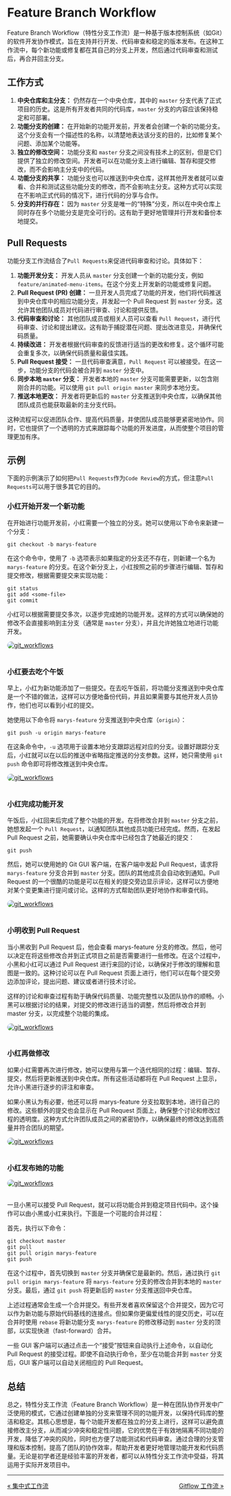 # Feature Branch Workflow

Feature Branch Workflow（特性分支工作流）是一种基于版本控制系统（如Git）的软件开发协作模式，旨在支持并行开发、代码审查和稳定的版本发布。在这种工作流中，每个新功能或修复都在其自己的分支上开发，然后通过代码审查和测试后，再合并回主分支。

## 工作方式

1. **中央仓库和主分支：** 仍然存在一个中央仓库，其中的 `master` 分支代表了正式项目的历史。这是所有开发者共同的代码库，`master` 分支的内容应该保持稳定和可部署。
2. **功能分支的创建：** 在开始新的功能开发前，开发者会创建一个新的功能分支。这个分支会有一个描述性的名称，以清楚地表达该分支的目的，比如修复某个问题、添加某个功能等。
3. **独立的修改空间：** 功能分支和 `master` 分支之间没有技术上的区别，但是它们提供了独立的修改空间。开发者可以在功能分支上进行编辑、暂存和提交修改，而不会影响主分支中的代码。
4. **功能分支的共享：** 功能分支也可以推送到中央仓库，这样其他开发者就可以查看、合并和测试这些功能分支的修改，而不会影响主分支。这种方式可以实现在不影响正式代码的情况下，进行代码的分享与合作。
5. **分支的并行存在：** 因为 `master` 分支是唯一的“特殊”分支，所以在中央仓库上同时存在多个功能分支是完全可行的。这有助于更好地管理并行开发和备份本地提交。

## Pull Requests

功能分支工作流结合了`Pull Requests`来促进代码审查和讨论。具体如下：

1. **功能开发分支：** 开发人员从 `master` 分支创建一个新的功能分支，例如 `feature/animated-menu-items`。在这个分支上开发新的功能或修复问题。
2. **Pull Request (PR) 创建：** 一旦开发人员完成了功能的开发，他们将代码推送到中央仓库中的相应功能分支，并发起一个 Pull Request 到 `master` 分支。这允许其他团队成员对代码进行审查、讨论和提供反馈。
3. **代码审查和讨论：** 其他团队成员或相关人员可以查看 `Pull Request`，进行代码审查、讨论和提出建议。这有助于捕捉潜在问题、提出改进意见，并确保代码质量。
4. **持续改进：** 开发者根据代码审查的反馈进行适当的更改和修复。这个循环可能会重复多次，以确保代码质量和最佳实践。
5. **Pull Request 接受：** 一旦代码审查满意，`Pull Request` 可以被接受。在这一步，功能分支的代码会被合并到 `master` 分支中。
6. **同步本地 `master` 分支：** 开发者本地的 `master` 分支可能需要更新，以包含刚刚合并的功能。可以使用 `git pull origin master` 来同步本地分支。
7. **推送本地更改：** 开发者将更新后的 `master` 分支推送到中央仓库，以确保其他团队成员也能获取最新的主分支代码。

这种流程可以促进团队合作、提高代码质量，并使团队成员能够更紧密地协作。同时，它也提供了一个透明的方式来跟踪每个功能的开发进度，从而使整个项目的管理更加有序。

## 示例

下面的示例演示了如何把`Pull Requests`作为`Code Review`的方式，但注意`Pull Requests`可以用于很多其它的目的。

### 小红开始开发一个新功能

在开始进行功能开发前，小红需要一个独立的分支。她可以使用以下命令来新建一个分支：

```shell
git checkout -b marys-feature
```

在这个命令中，使用了 `-b` 选项表示如果指定的分支还不存在，则新建一个名为 `marys-feature` 的分支。在这个新分支上，小红按照之前的步骤进行编辑、暂存和提交修改，根据需要提交来实现功能：

```shell
git status
git add <some-file>
git commit
```

小红可以根据需要提交多次，以逐步完成她的功能开发。这样的方式可以确保她的修改不会直接影响到主分支（通常是 `master` 分支），并且允许她独立地进行功能开发。


<a href="https://github.com/zheng-yi-yi/myNotes/Tools_and_Environment/Git/git_workflows">
<img src="images/branch-01.png" alt="git_workflows" style="display: block; margin: 0 auto; max-width: 100%; height: auto; border-radius: 10px;">
</a>

<br />


### 小红要去吃个午饭

早上，小红为新功能添加了一些提交。在去吃午饭前，将功能分支推送到中央仓库是一个不错的做法，这样可以方便地备份代码，并且如果需要与其他开发人员协作，他们也可以看到小红的提交。

她使用以下命令将 `marys-feature` 分支推送到中央仓库（`origin`）：

```shell
git push -u origin marys-feature
```

在这条命令中，`-u` 选项用于设置本地分支跟踪远程对应的分支。设置好跟踪分支后，小红就可以在以后的推送中省略指定推送的分支参数。这样，她只需使用 `git push` 命令即可将修改推送到中央仓库。


<a href="https://github.com/zheng-yi-yi/myNotes/Tools_and_Environment/Git/git_workflows">
<img src="images/branch-02.png" alt="git_workflows" style="display: block; margin: 0 auto; max-width: 100%; height: auto; border-radius: 10px;">
</a>

<br />

### 小红完成功能开发

午饭后，小红回来后完成了整个功能的开发。在将修改合并到 `master` 分支之前，她想发起一个 `Pull Request`，以通知团队其他成员功能已经完成。然而，在发起 Pull Request 之前，她需要确认中央仓库中已经包含了她最近的提交：

```shell
git push
```

然后，她可以使用她的 Git GUI 客户端，在客户端中发起 Pull Request，请求将 `marys-feature` 分支合并到 `master` 分支。团队的其他成员会自动收到通知。Pull Request 的一个很酷的功能是可以在相关的提交旁边显示评论，这样可以方便地对某个变更集进行提问或讨论。这样的方式帮助团队更好地协作和审查代码。


<a href="https://github.com/zheng-yi-yi/myNotes/Tools_and_Environment/Git/git_workflows">
<img src="images/branch-03.png" alt="git_workflows" style="display: block; margin: 0 auto; max-width: 100%; height: auto; border-radius: 10px;">
</a>

<br />


### 小明收到 Pull Request

当小黑收到 Pull Request 后，他会查看 marys-feature 分支的修改。然后，他可以决定在将这些修改合并到正式项目之前是否需要进行一些修改。在这个过程中，小黑和小红可以通过 Pull Request 进行来回的讨论，以确保对于修改的理解和意图是一致的。这种讨论可以在 Pull Request 页面上进行，他们可以在每个提交旁边添加评论，提出问题、建议或者进行技术讨论。

这样的讨论和审查过程有助于确保代码质量、功能完整性以及团队协作的顺畅。小黑可以根据讨论的结果，对提交的修改进行适当的调整，然后将修改合并到 master 分支，以完成整个功能的集成。


<a href="https://github.com/zheng-yi-yi/myNotes/Tools_and_Environment/Git/git_workflows">
<img src="images/branch-04.png" alt="git_workflows" style="display: block; margin: 0 auto; max-width: 100%; height: auto; border-radius: 10px;">
</a>

<br />



### 小红再做修改


如果小红需要再次进行修改，她可以使用与第一个迭代相同的过程：编辑、暂存、提交，然后将更新推送到中央仓库。所有这些活动都将在 Pull Request 上显示，允许小黑进行逐步的评注和审查。

如果小黑认为有必要，他还可以将 marys-feature 分支拉取到本地，进行自己的修改。这些额外的提交也会显示在 Pull Request 页面上，确保整个讨论和修改过程的透明度。这种方式允许团队成员之间的紧密协作，以确保最终的修改达到高质量并符合团队的期望。



<a href="https://github.com/zheng-yi-yi/myNotes/Tools_and_Environment/Git/git_workflows">
<img src="images/branch-05.png" alt="git_workflows" style="display: block; margin: 0 auto; max-width: 100%; height: auto; border-radius: 10px;">
</a>

<br />

### 小红发布她的功能


<a href="https://github.com/zheng-yi-yi/myNotes/Tools_and_Environment/Git/git_workflows">
<img src="images/branch-06.png" alt="git_workflows" style="display: block; margin: 0 auto; max-width: 100%; height: auto; border-radius: 10px;">
</a>

<br />


一旦小黑可以接受 Pull Request，就可以将功能合并到稳定项目代码中。这个操作可以由小黑或小红来执行。下面是一个可能的合并过程：

首先，执行以下命令：

```shell
git checkout master
git pull
git pull origin marys-feature
git push
```

在这个过程中，首先切换到 `master` 分支并确保它是最新的。然后，通过执行 `git pull origin marys-feature` 将 `marys-feature` 分支的修改合并到本地的 `master` 分支。最后，通过 `git push` 将更新后的 `master` 分支推送回中央仓库。

上述过程通常会生成一个合并提交。有些开发者喜欢保留这个合并提交，因为它可以作为新功能与原始代码基线的连接点。但如果你更偏爱线性的提交历史，可以在合并时使用 `rebase` 将新功能分支 `marys-feature` 的修改移动到 `master` 分支的顶部，以实现快进（fast-forward）合并。

一些 GUI 客户端可以通过点击一个“接受”按钮来自动执行上述命令，以自动化 Pull Request 的接受过程。即使不自动执行命令，至少在功能合并到 `master` 分支后，GUI 客户端可以自动关闭相应的 Pull Request。

## 总结

总之，特性分支工作流（Feature Branch Workflow）是一种在团队协作开发中广泛使用的模式，它通过创建单独的分支来管理不同的功能开发，以保持代码库的整洁和稳定。其核心思想是，每个功能开发都在独立的分支上进行，这样可以避免直接修改主分支，从而减少冲突和稳定性问题，它的优势在于有效地隔离不同功能的开发，降低了冲突的风险，同时也方便了功能测试和代码审查。通过合理的分支管理和版本控制，提高了团队的协作效率，帮助开发者更好地管理功能开发和代码质量。无论是初学者还是经验丰富的开发者，都可以从特性分支工作流中受益，将其运用于实际开发项目中。

---

<div style="display: flex; justify-content: space-between;">
    <a href="https://github.com/zheng-yi-yi/myNotes/Tools_and_Environment/Git/git_workflows/workflow_centralized.md">« 集中式工作流</a>
    <a href="https://github.com/zheng-yi-yi/myNotes/Tools_and_Environment/Git/git_workflows/workflow_gitflow.md">Gitflow 工作流 »</a>
</div>

